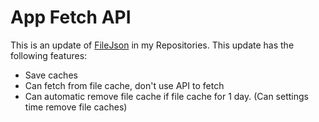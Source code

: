 <h1>App Fetch API</h1>
<p>This is an update of <a href="https://github.com/dunkeyyfong/FileJson">FileJson</a> in my Repositories. This update has the following features:</p>
<ul>
  <li>Save caches</li>
  <li>Can fetch from file cache, don't use API to fetch</li>
  <li>Can automatic remove file cache if file cache for 1 day. (Can settings time remove file caches)</li>
</ul>
